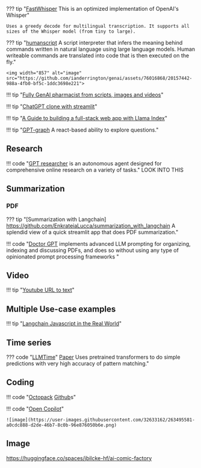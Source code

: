 ??? tip "[FastWhisper](https://github.com/FamousDirector/FastWhisper) This is an optimized implementation of OpenAI's Whisper" 

    Uses a greedy decode for multilingual transcription. It supports all sizes of the Whisper model (from tiny to large).
    

??? tip "[humanscript](https://github.com/lukechilds/humanscript) A script interpreter that infers the meaning behind commands written in natural language using large language models. Human writeable commands are translated into code that is then executed on the fly."
    
    <img width="857" alt="image" src="https://github.com/ianderrington/genai/assets/76016868/20157442-988a-4fb0-bf5c-1ddc3698e221">

  
!!! tip "[Fully GenAI pharmacist from scripts, images and videos](https://github.com/kennethleungty/Generative-AI-Pharmacist)"

!!! tip "[ChatGPT clone with streamlit](https://docs.streamlit.io/knowledge-base/tutorials/build-conversational-apps)"

!!! tip "[A Guide to building a full-stack web app with Llama Index](https://gpt-index.readthedocs.io/en/latest/end_to_end_tutorials/apps/fullstack_app_guide.html)"

!!! tip "[GPT-graph](https://github.com/m-elbably/gpt-graph) A react-based ability to explore questions."

## Research 

!!! code "[GPT researcher](https://github.com/assafelovic/gpt-researcher) is an autonomous agent designed for comprehensive online research on a variety of tasks."
    LOOK INTO THIS

## Summarization

### PDF 

??? tip "[Summarization with Langchain] https://github.com/EnkrateiaLucca/summarization_with_langchain A splendid view of a quick streamlit app that does PDF summarization."

!!! code "[Doctor GPT](https://github.com/FeatureBaseDB/DoctorGPT) implements advanced LLM prompting for organizing, indexing and discussing PDFs, and does so without using any type of opinionated prompt processing frameworks "

## Video 

!!! tip "[Youtube URL to text](https://github.com/kyegomez/youtubeURL-to-text)"

## Multiple Use-case examples

!!! tip "[Langchain Javascript in the Real World](https://github.com/amalshehu/langchain-js-realworld)"


## Time series

??? code "[LLMTime](https://github.com/ngruver/llmtime)"
    [Paper](https://arxiv.org/pdf/2310.07820.pdf) Uses pretrained transformers to do simple predictions with very high accuracy of pattern matching."

## Coding
!!! code "[Octopack](https://github.com/bigcode-project/octopack) [Github](https://arxiv.org/pdf/2308.07124.pdf)s"
    

!!! code "[Open Copilot](https://github.com/openchatai/opencopilot)"

    ![image](https://user-images.githubusercontent.com/32633162/263495581-a0cdc888-d2de-46b7-8c0b-96e876050b6e.png)

## Image

https://huggingface.co/spaces/jbilcke-hf/ai-comic-factory

